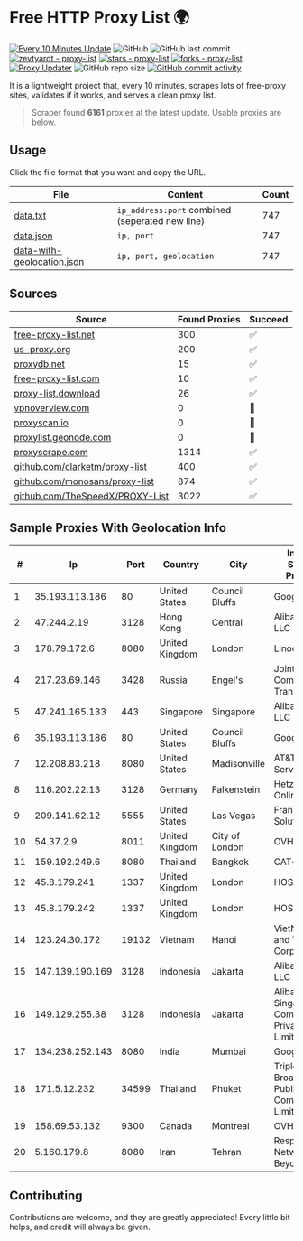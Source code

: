 
# Free HTTP Proxy List 🌍

[![Every 10 Minutes Update](https://github.com/mertguvencli/http-proxy-list/actions/workflows/main.yml/badge.svg?branch=main)](https://github.com/mertguvencli/http-proxy-list/actions/workflows/main.yml)
![GitHub](https://img.shields.io/github/license/mertguvencli/http-proxy-list)
![GitHub last commit](https://img.shields.io/github/last-commit/mertguvencli/http-proxy-list)
[![zevtyardt - proxy-list](https://img.shields.io/static/v1?label=zevtyardt&message=proxy-list&color=blue&logo=github)](https://github.com/zevtyardt/proxy-list "Go to GitHub repo")
[![stars - proxy-list](https://img.shields.io/github/stars/zevtyardt/proxy-list?style=social)](https://github.com/zevtyardt/proxy-list)
[![forks - proxy-list](https://img.shields.io/github/forks/zevtyardt/proxy-list?style=social)](https://github.com/zevtyardt/proxy-list)
[![Proxy Updater](https://github.com/zevtyardt/proxy-list/workflows/Proxy%20Updater/badge.svg)](https://github.com/zevtyardt/proxy-list/actions?query=workflow:"Proxy+Updater")
![GitHub repo size](https://img.shields.io/github/repo-size/zevtyardt/proxy-list)
[![GitHub commit activity](https://img.shields.io/github/commit-activity/m/zevtyardt/proxy-list?logo=commits)](https://github.com/zevtyardt/proxy-list/commits/main)

It is a lightweight project that, every 10 minutes, scrapes lots of free-proxy sites, validates if it works, and serves a clean proxy list.

> Scraper found **6161** proxies at the latest update. Usable proxies are below.

## Usage

Click the file format that you want and copy the URL.

|File|Content|Count|
|----|-------|-----|
|[data.txt](https://raw.githubusercontent.com/mertguvencli/http-proxy-list/main/proxy-list/data.txt)|`ip_address:port` combined (seperated new line)|747|
|[data.json](https://raw.githubusercontent.com/mertguvencli/http-proxy-list/main/proxy-list/data.json)|`ip, port`|747|
|[data-with-geolocation.json](https://raw.githubusercontent.com/mertguvencli/http-proxy-list/main/proxy-list/data-with-geolocation.json)|`ip, port, geolocation`|747|

## Sources

|Source|Found Proxies|Succeed|
|------|-------------|-------|
|[free-proxy-list.net](https://free-proxy-list.net)|300|✅|
|[us-proxy.org](https://www.us-proxy.org)|200|✅|
|[proxydb.net](http://proxydb.net)|15|✅|
|[free-proxy-list.com](https://free-proxy-list.com/?page=&port=&type%5B%5D=http&type%5B%5D=https&up_time=0&search=Search)|10|✅|
|[proxy-list.download](https://www.proxy-list.download/HTTP)|26|✅|
|[vpnoverview.com](https://vpnoverview.com/privacy/anonymous-browsing/free-proxy-servers)|0|🚫|
|[proxyscan.io](https://www.proxyscan.io)|0|🚫|
|[proxylist.geonode.com](https://proxylist.geonode.com/api/proxy-list?limit=300&page=1&sort_by=lastChecked&sort_type=desc&protocols=http,https)|0|🚫|
|[proxyscrape.com](https://api.proxyscrape.com/v2/?request=displayproxies&protocol=http&timeout=10000&country=all&ssl=all&anonymity=all)|1314|✅|
|[github.com/clarketm/proxy-list](https://raw.githubusercontent.com/clarketm/proxy-list/master/proxy-list-raw.txt)|400|✅|
|[github.com/monosans/proxy-list](https://raw.githubusercontent.com/monosans/proxy-list/main/proxies/http.txt)|874|✅|
|[github.com/TheSpeedX/PROXY-List](https://raw.githubusercontent.com/TheSpeedX/PROXY-List/master/http.txt)|3022|✅|


## Sample Proxies With Geolocation Info

|#|Ip|Port|Country|City|Internet Service Provider|
|-|--|----|-------|----|-------------------------|
|1|35.193.113.186|80|United States|Council Bluffs|Google LLC|
|2|47.244.2.19|3128|Hong Kong|Central|Alibaba.com LLC|
|3|178.79.172.6|8080|United Kingdom|London|Linode, LLC|
|4|217.23.69.146|3428|Russia|Engel's|Joint Stock Company TransTeleCom|
|5|47.241.165.133|443|Singapore|Singapore|Alibaba.com LLC|
|6|35.193.113.186|80|United States|Council Bluffs|Google LLC|
|7|12.208.83.218|8080|United States|Madisonville|AT&T Services, Inc.|
|8|116.202.22.13|3128|Germany|Falkenstein|Hetzner Online GmbH|
|9|209.141.62.12|5555|United States|Las Vegas|FranTech Solutions|
|10|54.37.2.9|8011|United Kingdom|City of London|OVH SAS|
|11|159.192.249.6|8080|Thailand|Bangkok|CAT-BB|
|12|45.8.179.241|1337|United Kingdom|London|HOSTLAND|
|13|45.8.179.242|1337|United Kingdom|London|HOSTLAND|
|14|123.24.30.172|19132|Vietnam|Hanoi|VietNam Post and Telecom Corporation|
|15|147.139.190.169|3128|Indonesia|Jakarta|Alibaba.com LLC|
|16|149.129.255.38|3128|Indonesia|Jakarta|Alibaba.com Singapore E-Commerce Private Limited|
|17|134.238.252.143|8080|India|Mumbai|Google LLC|
|18|171.5.12.232|34599|Thailand|Phuket|Triple T Broadband Public Company Limited|
|19|158.69.53.132|9300|Canada|Montreal|OVH SAS|
|20|5.160.179.8|8080|Iran|Tehran|Respina Networks & Beyond PJSC|



## Contributing

Contributions are welcome, and they are greatly appreciated! Every
little bit helps, and credit will always be given.

